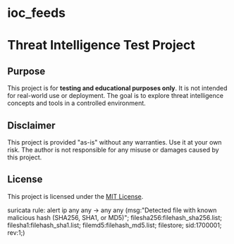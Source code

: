 # ioc_feeds
# Threat Intelligence Test Project

## Purpose
This project is for **testing and educational purposes only**. It is not intended for real-world use or deployment. The goal is to explore threat intelligence concepts and tools in a controlled environment.

## Disclaimer
This project is provided "as-is" without any warranties. Use it at your own risk. The author is not responsible for any misuse or damages caused by this project.

## License
This project is licensed under the [MIT License](LICENSE).

suricata rule: alert ip any any -> any any (msg:"Detected file with known malicious hash (SHA256, SHA1, or MD5)"; filesha256:filehash_sha256.list; filesha1:filehash_sha1.list; filemd5:filehash_md5.list; filestore; sid:1700001; rev:1;)
